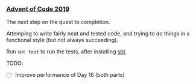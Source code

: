 ### [Advent of Code 2019](https://adventofcode.com/2019)

The next step on the quest to completion.

Attemping to write fairly neat and tested code, and trying to do things in a
functional style (but not always succeeding).

Run `sbt test` to run the tests, after installing
[sbt](https://www.scala-sbt.org/).

TODO:

* [ ] Improve performance of Day 16 (both parts)
